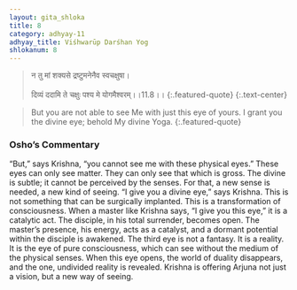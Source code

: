 ```yaml
---
layout: gita_shloka
title: 8
category: adhyay-11
adhyay_title: Viśhwarūp Darśhan Yog
shlokanum: 8
---
```


> न तु मां शक्यसे द्रष्टुमनेनैव स्वचक्षुषा।<br><br>दिव्यं ददामि ते चक्षुः पश्य मे योगमैश्वरम्।।11.8।।
{:.featured-quote} 
{:.text-center}

> But you are not able to see Me with just this eye of yours. I grant you the divine eye; behold My divine Yoga.
{:.featured-quote}

### Osho’s Commentary
“But,” says Krishna, “you cannot see me with these physical eyes.”
These eyes can only see matter. They can only see that which is gross. The divine is subtle; it cannot be perceived by the senses. For that, a new sense is needed, a new kind of seeing.
“I give you a divine eye,” says Krishna. This is not something that can be surgically implanted. This is a transformation of consciousness. When a master like Krishna says, “I give you this eye,” it is a catalytic act. The disciple, in his total surrender, becomes open. The master’s presence, his energy, acts as a catalyst, and a dormant potential within the disciple is awakened.
The third eye is not a fantasy. It is a reality. It is the eye of pure consciousness, which can see without the medium of the physical senses. When this eye opens, the world of duality disappears, and the one, undivided reality is revealed. Krishna is offering Arjuna not just a vision, but a new way of seeing.
